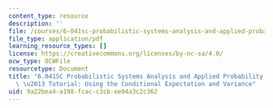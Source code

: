 ```yaml
---
content_type: resource
description: ''
file: /courses/6-041sc-probabilistic-systems-analysis-and-applied-probability-fall-2013/9a22bea4a198fcacc3cbee04a3c2c362_MIT6_041SCF13_Law_of_Total_Variance_300k.pdf
file_type: application/pdf
learning_resource_types: []
license: https://creativecommons.org/licenses/by-nc-sa/4.0/
ocw_type: OCWFile
resourcetype: Document
title: "6.041SC Probabilistic Systems Analysis and Applied Probability, Fall 2013Transcript\
  \ \u2013 Tutorial: Using the Conditional Expectation and Variance"
uid: 9a22bea4-a198-fcac-c3cb-ee04a3c2c362
---
```

